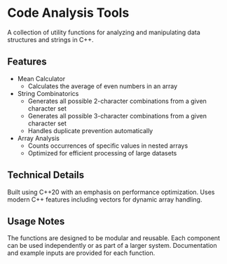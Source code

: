 # Code Analysis Tools

A collection of utility functions for analyzing and manipulating data structures and strings in C++.

## Features

- Mean Calculator
    - Calculates the average of even numbers in an array
- String Combinatorics
    - Generates all possible 2-character combinations from a given character set
    - Generates all possible 3-character combinations from a given character set
    - Handles duplicate prevention automatically
- Array Analysis
    - Counts occurrences of specific values in nested arrays
    - Optimized for efficient processing of large datasets

## Technical Details

Built using C++20 with an emphasis on performance optimization. Uses modern C++ features including vectors for dynamic array handling.

## Usage Notes

The functions are designed to be modular and reusable. Each component can be used independently or as part of a larger system. Documentation and example inputs are provided for each function.
